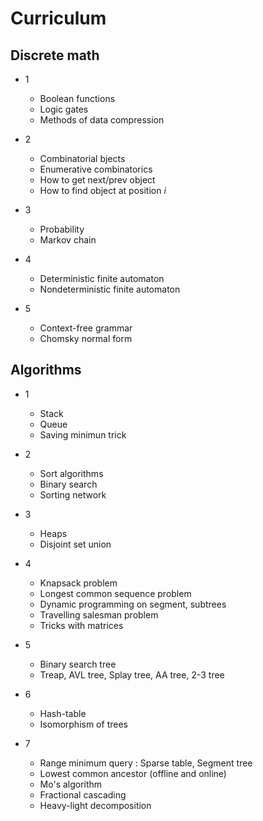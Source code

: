# Curriculum

## Discrete math
  * 1
    * Boolean functions
    * Logic gates
    * Methods of data compression

  * 2
    * Combinatorial bjects
    * Enumerative combinatorics
    * How to get next/prev object
    * How to find object at position *i*

  * 3
    * Probability
    * Markov chain

  * 4
    * Deterministic finite automaton
    * Nondeterministic finite automaton

  * 5
    * Context-free grammar
    * Chomsky normal form

## Algorithms
  * 1
    * Stack
    * Queue
    * Saving minimun trick

  * 2
    * Sort algorithms
    * Binary search
    * Sorting network

  * 3
    * Heaps
    * Disjoint set union

  * 4
    * Knapsack problem
    * Longest common sequence problem
    * Dynamic programming on segment, subtrees
    * Travelling salesman problem
    * Tricks with matrices

  * 5
    * Binary search tree
    * Treap, AVL tree, Splay tree, AA tree, 2-3 tree

  * 6
    * Hash-table
    * Isomorphism of trees

  * 7
    * Range minimum query : Sparse table, Segment tree
    * Lowest common ancestor (offline and online)
    * Mo's algorithm
    * Fractional cascading
    * Heavy-light decomposition
